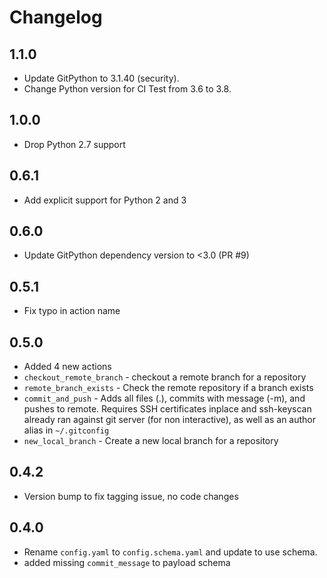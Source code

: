 # Changelog

## 1.1.0

* Update GitPython to 3.1.40 (security).
* Change Python version for CI Test from 3.6 to 3.8.

## 1.0.0

* Drop Python 2.7 support

## 0.6.1

- Add explicit support for Python 2 and 3

## 0.6.0
- Update GitPython dependency version to <3.0 (PR #9)

## 0.5.1
- Fix typo in action name

## 0.5.0

- Added 4 new actions
- `checkout_remote_branch` - checkout a remote branch for a repository
- `remote_branch_exists` - Check the remote repository if a branch exists
- `commit_and_push` - Adds all files (.), commits with message (-m), and pushes to remote. Requires SSH certificates inplace and ssh-keyscan already ran against git server (for non interactive), as well as an author alias in `~/.gitconfig`
- `new_local_branch` - Create a new local branch for a repository

## 0.4.2

- Version bump to fix tagging issue, no code changes

## 0.4.0

- Rename `config.yaml` to `config.schema.yaml` and update to use schema.
- added missing `commit_message` to payload schema
